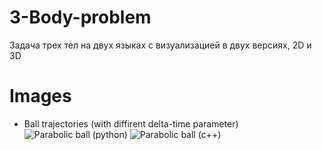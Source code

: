 # 3-Body-problem
Задача трех тел на двух языках с визуализацией в двух версиях, 2D и 3D

# Images

* Ball trajectories (with diffirent delta-time parameter)
![Parabolic ball (python)](https://github.com/zolars1966/3-Body-problem/assets/70763346/f34ab4b2-8e15-46e9-8adb-96087a3dc3dd)
![Parabolic ball (c++)](https://github.com/zolars1966/3-Body-problem/assets/70763346/a179780a-d583-4dde-8f23-bc51fede9e17)
